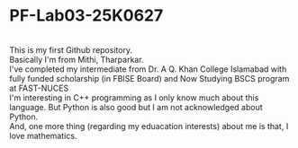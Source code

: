 # PF-Lab03-25K0627
<br>
This is my first Github repository.
<br>Basically I'm from Mithi, Tharparkar.
<br>I've completed my intermediate from Dr. A Q. Khan College Islamabad with fully funded scholarship (in FBISE Board) and Now Studying BSCS program at FAST-NUCES
<br>I'm interesting in C++ programming as I only know much about this language. But Python is also good but I am not acknowledged about Python.
<br>And, one more thing (regarding my eduacation interests) about me is that, I love mathematics.
